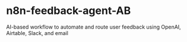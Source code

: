 # n8n-feedback-agent-AB
AI-based workflow to automate and route user feedback using OpenAI, Airtable, Slack, and email
